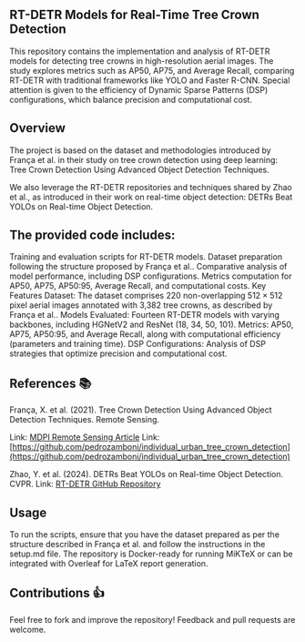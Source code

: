 ## RT-DETR Models for Real-Time Tree Crown Detection

This repository contains the implementation and analysis of RT-DETR models for detecting tree crowns in high-resolution aerial images. The study explores metrics such as AP50, AP75, and Average Recall, comparing RT-DETR with traditional frameworks like YOLO and Faster R-CNN. Special attention is given to the efficiency of Dynamic Sparse Patterns (DSP) configurations, which balance precision and computational cost.

## Overview

The project is based on the dataset and methodologies introduced by França et al. in their study on tree crown detection using deep learning:
Tree Crown Detection Using Advanced Object Detection Techniques.

We also leverage the RT-DETR repositories and techniques shared by Zhao et al., as introduced in their work on real-time object detection:
DETRs Beat YOLOs on Real-time Object Detection.

## The provided code includes:

Training and evaluation scripts for RT-DETR models.
Dataset preparation following the structure proposed by França et al..
Comparative analysis of model performance, including DSP configurations.
Metrics computation for AP50, AP75, AP50:95, Average Recall, and computational costs.
Key Features
Dataset: The dataset comprises 220 non-overlapping $512 \times 512$ pixel aerial images annotated with 3,382 tree crowns, as described by França et al..
Models Evaluated: Fourteen RT-DETR models with varying backbones, including HGNetV2 and ResNet (18, 34, 50, 101).
Metrics: AP50, AP75, AP50:95, and Average Recall, along with computational efficiency (parameters and training time).
DSP Configurations: Analysis of DSP strategies that optimize precision and computational cost.

## References 📚
França, X. et al. (2021). Tree Crown Detection Using Advanced Object Detection Techniques. Remote Sensing.

Link: [MDPI Remote Sensing Article](https://www.mdpi.com/2072-4292/13/13/2482)
Link: [https://github.com/pedrozamboni/individual_urban_tree_crown_detection](https://github.com/pedrozamboni/individual_urban_tree_crown_detection)

Zhao, Y. et al. (2024). DETRs Beat YOLOs on Real-time Object Detection. CVPR.
Link: [RT-DETR GitHub Repository](https://zhao-yian.github.io/RTDETR/)

## Usage
To run the scripts, ensure that you have the dataset prepared as per the structure described in França et al. and follow the instructions in the setup.md file. The repository is Docker-ready for running MiKTeX or can be integrated with Overleaf for LaTeX report generation.

## Contributions 👍
Feel free to fork and improve the repository! Feedback and pull requests are welcome.
